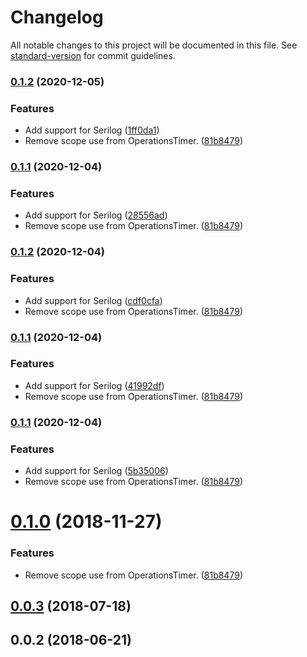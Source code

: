 # Changelog

All notable changes to this project will be documented in this file. See [standard-version](https://github.com/conventional-changelog/standard-version) for commit guidelines.

### [0.1.2](https://github.com/derekgreer/chronicle/compare/v0.0.3...v0.1.2) (2020-12-05)


### Features

* Add support for Serilog ([1ff0da1](https://github.com/derekgreer/chronicle/commit/1ff0da1ffb3e2b069f1ce4ee76956be52f6c45a1))
* Remove scope use from OperationsTimer. ([81b8479](https://github.com/derekgreer/chronicle/commit/81b847931625672e79f28d41c97d899f48856c17))

### [0.1.1](https://github.com/derekgreer/chronicle/compare/v0.0.3...v0.1.1) (2020-12-04)


### Features

* Add support for Serilog ([28556ad](https://github.com/derekgreer/chronicle/commit/28556ad390cc8d877c34117a3895e83e83727ddb))
* Remove scope use from OperationsTimer. ([81b8479](https://github.com/derekgreer/chronicle/commit/81b847931625672e79f28d41c97d899f48856c17))

### [0.1.2](https://github.com/derekgreer/chronicle/compare/v0.0.3...v0.1.2) (2020-12-04)


### Features

* Add support for Serilog ([cdf0cfa](https://github.com/derekgreer/chronicle/commit/cdf0cfaf0f9d269860fbebd26b3f9a4abb6a33f1))
* Remove scope use from OperationsTimer. ([81b8479](https://github.com/derekgreer/chronicle/commit/81b847931625672e79f28d41c97d899f48856c17))

### [0.1.1](https://github.com/derekgreer/chronicle/compare/v0.0.3...v0.1.1) (2020-12-04)


### Features

* Add support for Serilog ([41992df](https://github.com/derekgreer/chronicle/commit/41992df19e179f32729e232a1697e03ccc0e5d64))
* Remove scope use from OperationsTimer. ([81b8479](https://github.com/derekgreer/chronicle/commit/81b847931625672e79f28d41c97d899f48856c17))

### [0.1.1](https://github.com/derekgreer/chronicle/compare/v0.0.3...v0.1.1) (2020-12-04)


### Features

* Add support for Serilog ([5b35006](https://github.com/derekgreer/chronicle/commit/5b35006e32f5e70edd942fb3b1d548905ae216a9))
* Remove scope use from OperationsTimer. ([81b8479](https://github.com/derekgreer/chronicle/commit/81b847931625672e79f28d41c97d899f48856c17))

<a name="0.1.0"></a>
# [0.1.0](https://github.com/derekgreer/chronicle/compare/v0.0.3...v0.1.0) (2018-11-27)


### Features

* Remove scope use from OperationsTimer. ([81b8479](https://github.com/derekgreer/chronicle/commit/81b8479))



<a name="0.0.3"></a>
## [0.0.3](https://github.com/derekgreer/chronicle/compare/v0.0.2...v0.0.3) (2018-07-18)



<a name="0.0.2"></a>
## 0.0.2 (2018-06-21)
